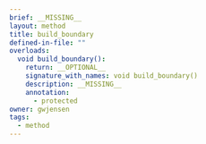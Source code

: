 ```yaml
---
brief: __MISSING__
layout: method
title: build_boundary
defined-in-file: ""
overloads:
  void build_boundary():
    return: __OPTIONAL__
    signature_with_names: void build_boundary()
    description: __MISSING__
    annotation:
      - protected
owner: gwjensen
tags:
  - method
---
```

